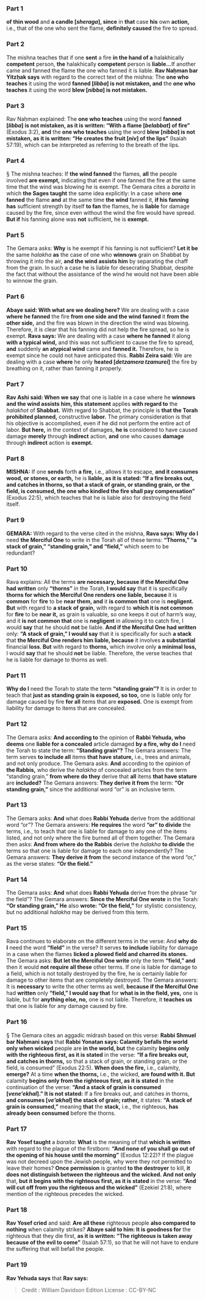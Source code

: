 
### Part 1
<b>of thin wood</b> and <b>a candle [<i>sheraga</i>], since</b> in <b>that</b> case <b>his</b> own <b>action,</b> i.e., that of the one who sent the flame, <b>definitely caused</b> the fire to spread.

### Part 2
The mishna teaches that if one <b>sent</b> a fire <b>in the hand of a</b> halakhically <b>competent</b> person, <b>the</b> halakhically <b>competent</b> person is <b>liable…</b>If another came and fanned the flame the one who fanned it is liable. <b>Rav Naḥman bar Yitzḥak says</b> with regard to the correct text of the mishna: The <b>one who teaches</b> it using the word <b>fanned [<i>libba</i>] is not mistaken, and</b> the <b>one who teaches</b> it using the word <b>blew [<i>nibba</i>] is not mistaken.</b>

### Part 3
Rav Naḥman explained: The <b>one who teaches</b> using the word <b>fanned [<i>libba</i>] is not mistaken, as it is written: “With a flame [<i>belabbat</i>] of fire”</b> (Exodus 3:2), <b>and</b> the <b>one who teaches</b> using the word <b>blew [<i>nibba</i>] is not mistaken, as it is written: “He creates the fruit [<i>niv</i>] of the lips”</b> (Isaiah 57:19), which can be interpreted as referring to the breath of the lips.

### Part 4
§ The mishna teaches: If <b>the wind fanned</b> the flames, <b>all</b> the people involved <b>are exempt,</b> indicating that even if one fanned the fire at the same time that the wind was blowing he is exempt. The Gemara cites a <i>baraita</i> in which <b>the Sages taught</b> the same idea explicitly: In a case where <b>one fanned</b> the flame <b>and</b> at the same time <b>the wind</b> fanned it, <b>if his fanning has</b> sufficient strength by itself <b>to fan</b> the flames, he is <b>liable</b> for damage caused by the fire, since even without the wind the fire would have spread. <b>But if</b> his fanning alone was <b>not</b> sufficient, he is <b>exempt.</b>

### Part 5
The Gemara asks: <b>Why</b> is he exempt if his fanning is not sufficient? <b>Let it be</b> the same <i>halakha</i> <b>as</b> the case of one who <b>winnows</b> grain on Shabbat by throwing it into the air, <b>and the wind assists him</b> by separating the chaff from the grain. In such a case he is liable for desecrating Shabbat, despite the fact that without the assistance of the wind he would not have been able to winnow the grain.

### Part 6
<b>Abaye said: With what are we dealing here?</b> We are dealing with a case <b>where he fanned</b> the fire <b>from one side and the wind fanned</b> it <b>from the other side,</b> and the fire was blown in the direction the wind was blowing. Therefore, it is clear that his fanning did not help the fire spread, so he is exempt. <b>Rava says:</b> We are dealing with a case <b>where he fanned</b> it along <b>with a typical wind,</b> and this was not sufficient to cause the fire to spread, <b>and</b> suddenly <b>an atypical wind</b> came and <b>fanned it.</b> Therefore, he is exempt since he could not have anticipated this. <b>Rabbi Zeira said:</b> We are dealing with a case <b>where</b> he only <b>heated [<i>detzamera tzamurei</i>]</b> the fire by breathing on it, rather than fanning it properly.

### Part 7
<b>Rav Ashi said: When we say</b> that one is liable in a case where he <b>winnows and the wind assists him, this statement</b> applies <b>with regard to</b> the <i>halakhot</i> of <b>Shabbat.</b> With regard to Shabbat, the principle is <b>that the Torah prohibited planned,</b> constructive <b>labor.</b> The primary consideration is that his objective is accomplished, even if he did not perform the entire act of labor. <b>But here,</b> in the context of damages, <b>he is</b> considered to have caused damage <b>merely</b> through <b>indirect</b> action, <b>and</b> one who causes <b>damage</b> through <b>indirect</b> action is <b>exempt.</b>

### Part 8
<strong>MISHNA:</strong> If one <b>sends</b> forth <b>a fire,</b> i.e., allows it to escape, <b>and it consumes wood, or stones, or earth,</b> he is <b>liable, as it is stated: “If a fire breaks out, and catches in thorns, so that a stack of grain, or standing grain, or the field, is consumed, the one who kindled the fire shall pay compensation”</b> (Exodus 22:5), which teaches that he is liable also for destroying the field itself.

### Part 9
<strong>GEMARA:</strong> With regard to the verse cited in the mishna, <b>Rava says: Why do I</b> need <b>the Merciful One</b> to write in the Torah all of these terms: <b>“Thorns,” “a stack of grain,” “standing grain,” and “field,”</b> which seem to be redundant?

### Part 10
Rava explains: All the terms <b>are necessary, because if the Merciful One had written</b> only <b>“thorns”</b> in the Torah, <b>I would say</b> that it is specifically <b>thorns for which the Merciful One renders one liable, because</b> it is <b>common</b> for <b>fire</b> to be <b>near them, and</b> it <b>is common that</b> one is <b>negligent. But</b> with regard to <b>a stack of grain,</b> with regard to <b>which it is not common</b> for <b>fire</b> to be <b>near it,</b> as grain is valuable, so one keeps it out of harm’s way, and it <b>is not common that</b> one is <b>negligent</b> in allowing it to catch fire, I would <b>say</b> that he should <b>not</b> be liable. <b>And if the Merciful One had written</b> only: <b>“A stack of grain,” I would say</b> that it is specifically for such <b>a stack</b> that <b>the Merciful One renders him liable, because</b> it involves <b>a substantial</b> financial <b>loss. But</b> with regard to <b>thorns,</b> which involve only <b>a minimal loss,</b> I would <b>say</b> that he should <b>not</b> be liable. Therefore, the verse teaches that he is liable for damage to thorns as well.

### Part 11
<b>Why do I</b> need the Torah to state the term <b>“standing grain”?</b> It is in order to teach that <b>just as standing grain is exposed, so too,</b> one is liable only for damage caused by fire <b>for all</b> items that are <b>exposed.</b> One is exempt from liability for damage to items that are concealed.

### Part 12
The Gemara asks: <b>And according to</b> the opinion of <b>Rabbi Yehuda, who deems</b> one <b>liable for a concealed</b> article damaged <b>by a fire, why do I</b> need the Torah to state the term: <b>“Standing grain”?</b> The Gemara answers: The term serves <b>to include all</b> items <b>that have stature,</b> i.e., trees and animals, and not only produce. The Gemara asks: <b>And</b> according to the opinion of <b>the Rabbis,</b> who derive the <i>halakha</i> of concealed articles from the term “standing grain,” <b>from where do they</b> derive that <b>all</b> items <b>that have stature</b> are <b>included?</b> The Gemara answers: <b>They derive it from</b> the term: <b>“Or standing grain,”</b> since the additional word “or” is an inclusive term.

### Part 13
The Gemara asks: <b>And</b> what does <b>Rabbi Yehuda</b> derive from the additional word “or”? The Gemara answers: <b>He requires</b> the word <b>“or” to divide</b> the terms, i.e., to teach that one is liable for damage to any one of the items listed, and not only where the fire burned all of them together. The Gemara then asks: <b>And from where do the Rabbis</b> derive the <i>halakha</i> <b>to divide</b> the terms so that one is liable for damage to each one independently? The Gemara answers: <b>They derive it from</b> the second instance of the word “or,” as the verse states: <b>“Or the field.”</b>

### Part 14
The Gemara asks: <b>And</b> what does <b>Rabbi Yehuda</b> derive from the phrase “or the field”? The Gemara answers: <b>Since the Merciful One wrote</b> in the Torah: <b>“Or standing grain,” He</b> also <b>wrote: “Or the field,”</b> for stylistic consistency, but no additional <i>halakha</i> may be derived from this term.

### Part 15
Rava continues to elaborate on the different terms in the verse: And <b>why do I</b> need the word <b>“field”</b> in the verse? It serves <b>to include</b> liability for damage in a case when the flames <b>licked a plowed field and charred its stones.</b> The Gemara asks: <b>But let the Merciful One write</b> only the term <b>“field,” and</b> then it would <b>not require all these</b> other terms. If one is liable for damage to a field, which is not totally destroyed by the fire, he is certainly liable for damage to other items that are completely destroyed. The Gemara answers: It is <b>necessary</b> to write the other terms as well, <b>because if the Merciful One</b> had <b>written</b> only <b>“field,” I would say that</b> for <b>what is in the field, yes,</b> one is liable, but for <b>anything else, no,</b> one is not liable. Therefore, it <b>teaches us</b> that one is liable for any damage caused by fire.

### Part 16
§ The Gemara cites an aggadic midrash based on this verse: <b>Rabbi Shmuel bar Naḥmani says</b> that <b>Rabbi Yonatan says: Calamity befalls the world only when wicked</b> people are <b>in the world, but</b> the calamity <b>begins only with the righteous first, as it is stated</b> in the verse: <b>“If a fire breaks out, and catches in thorns,</b> so that a stack of grain, or standing grain, or the field, is consumed” (Exodus 22:5). <b>When does the fire,</b> i.e., calamity, <b>emerge?</b> At a time <b>when the thorns,</b> i.e., the wicked, <b>are found with it. But</b> calamity <b>begins only from the righteous first, as it is stated</b> in the continuation of the verse: <b>“And a stack of grain is consumed [<i>vene’ekhal</i>].” It is not stated:</b> If a fire breaks out, and catches in thorns, <b>and consumes [<i>ve’akhal</i>] the stack of grain; rather,</b> it states: <b>“A stack of grain is consumed,”</b> meaning <b>that</b> the <b>stack,</b> i.e., the righteous, <b>has already been consumed</b> before the thorns.

### Part 17
<b>Rav Yosef taught</b> a <i>baraita</i>: <b>What</b> is the meaning of that <b>which is written</b> with regard to the plague of the firstborn: <b>“And none of you shall go out of the opening of his house until the morning”</b> (Exodus 12:22)? If the plague was not decreed upon the Jewish people, why were they not permitted to leave their homes? <b>Once permission</b> is granted <b>to the destroyer</b> to kill, <b>it does not distinguish between the righteous and the wicked. And not only</b> that, <b>but it begins with the righteous first, as it is stated</b> in the verse: <b>“And will cut off from you the righteous and the wicked”</b> (Ezekiel 21:8), where mention of the righteous precedes the wicked.

### Part 18
<b>Rav Yosef cried</b> and said: <b>Are all these</b> righteous people <b>also compared to nothing</b> when calamity strikes? <b>Abaye said to him: It is goodness for</b> the righteous that they die first, <b>as it is written: “The righteous is taken away because of the evil to come”</b> (Isaiah 57:1), so that he will not have to endure the suffering that will befall the people.

### Part 19
<b>Rav Yehuda says</b> that <b>Rav says:</b>

>Credit : William Davidson Edition
>License : CC-BY-NC